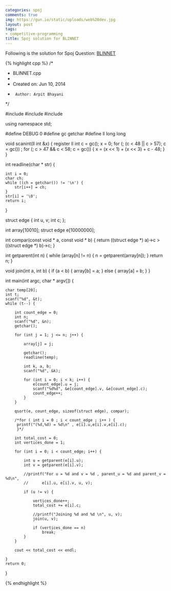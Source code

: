 ```yaml
---
categories: spoj
comments: true
img: https://gun.io/static/uploads/web%20dev.jpg
layout: post
tags:
- competitive-programming
title: Spoj solution for BLINNET
---
```


Following is the solution for Spoj Question: [BLINNET](http://www.spoj.com/problems/BLINNET/)

{% highlight cpp %}
/*
 * BLINNET.cpp
 *
 *  Created on: Jun 10, 2014
 *      Author: Arpit Bhayani
 */

#include <cstdio>
#include <cstdlib>
#include <iostream>

using namespace std;

#define DEBUG 0
#define gc getchar
#define ll long long

void scanint(ll int &x) {
	register ll int c = gc();
	x = 0;
	for (; (c < 48 || c > 57); c = gc())
		;
	for (; c > 47 && c < 58; c = gc()) {
		x = (x << 1) + (x << 3) + c - 48;
	}
}

int readline(char * str) {

	int i = 0;
	char ch;
	while ((ch = getchar()) != '\n') {
		str[i++] = ch;
	}
	str[i] = '\0';
	return i;
}

struct edge {
	int u, v;
	int c;
};

int array[10010];
struct edge e[10000000];

int compar(const void * a, const void * b) {
	return ((struct edge *) a)->c > ((struct edge *) b)->c;
}

int getparent(int n) {
	while (array[n] != n) {
		n = getparent(array[n]);
	}
	return n;
}

void join(int a, int b) {
	if (a < b) {
		array[b] = a;
	} else {
		array[a] = b;
	}
}

int main(int argc, char * argv[]) {

	char temp[20];
	int t;
	scanf("%d", &t);
	while (t--) {

		int count_edge = 0;
		int n;
		scanf("%d", &n);
		getchar();

		for (int j = 1; j <= n; j++) {

			array[j] = j;

			getchar();
			readline(temp);

			int k, a, b;
			scanf("%d", &k);

			for (int i = 0; i < k; i++) {
				e[count_edge].u = j;
				scanf("%d%d", &e[count_edge].v, &e[count_edge].c);
				count_edge++;
			}
		}

		qsort(e, count_edge, sizeof(struct edge), compar);

		/*for ( int i = 0 ; i < count_edge ; i++ ) {
		 printf("(%d,%d) = %d\n" , e[i].u,e[i].v,e[i].c);
		 }*/

		int total_cost = 0;
		int vertices_done = 1;

		for (int i = 0; i < count_edge; i++) {

			int u = getparent(e[i].u);
			int v = getparent(e[i].v);

			//printf("For u = %d and v = %d , parent_u = %d and parent_v = %d\n",
			//		e[i].u, e[i].v, u, v);

			if (u != v) {

				vertices_done++;
				total_cost += e[i].c;

				//printf("Joining %d and %d \n", u, v);
				join(u, v);

				if (vertices_done == n)
					break;
			}
		}

		cout << total_cost << endl;

	}
	return 0;
}

{% endhighlight %}